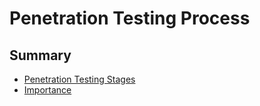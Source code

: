 # Penetration Testing Process
## Summary
* [Penetration Testing Stages](/Penetration%20Testing%20Stages.md)
* [Importance](/Importance.md)